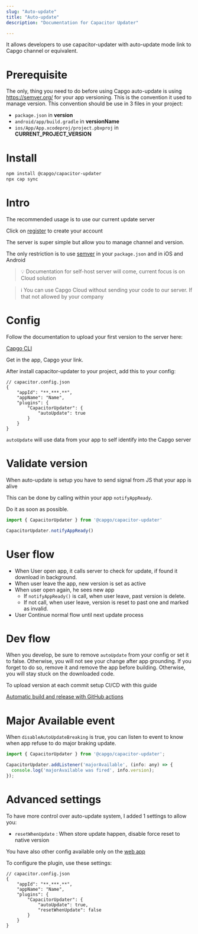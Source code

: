 ```yaml
---
slug: "Auto-update"
title: "Auto-update"
description: "Documentation for Capacitor Updater"

---
```

It allows developers to use capacitor-updater with auto-update mode link to Capgo channel or equivalent.

# Prerequisite 

The only, thing you need to do before using Capgo auto-update is using https://semver.org/ for your app versioning.
This is the convention it used to manage version. 
This convention should be use in 3 files in your project:
- `package.json` in __version__
- `android/app/build.gradle` in __versionName__
- `ios/App/App.xcodeproj/project.pbxproj` in __CURRENT_PROJECT_VERSION__


# Install

```bash
npm install @capgo/capacitor-updater
npx cap sync
```

# Intro

The recommended usage is to use our current update server

Click on [register](https://capgo.app) to create your account

The server is super simple but allow you to manage channel and version.

The only restriction is to use [semver](https://semver.org/) in your `package.json` and in iOS and Android

>💡 Documentation for self-host server will come, current focus is on Cloud solution

>ℹ️ You can use Capgo Cloud without sending your code to our server. If that not allowed by your company 

# Config

Follow the documentation to upload your first version to the server here:

[Capgo CLI](https://github.com/Cap-go/capacitor-updater/wiki/Capgo-CLI)

Get in the app, Capgo your link.

After install capacitor-updater to your project, add this to your config:

```tsx
// capacitor.config.json
{
	"appId": "**.***.**",
	"appName": "Name",
	"plugins": {
		"CapacitorUpdater": {
			"autoUpdate": true
		}
	}
}
```

`autoUpdate` will use data from your app to self identify into the Capgo server
# Validate version

When auto-update is setup you have to send signal from JS that your app is alive

This can be done by calling within your app `notifyAppReady`.

Do it as soon as possible.

```ts
import { CapacitorUpdater } from '@capgo/capacitor-updater'

CapacitorUpdater.notifyAppReady()
```

# User flow

- When User open app, it calls server to check for update, if found it download in background.
- When user leave the app, new version is set as active
- When user open again, he sees new app
    - If `notifyAppReady()` is call, when user leave, past version is delete.
    - If not call, when user leave, version is reset to past one and marked as invalid.
- User Continue normal flow until next update process

# Dev flow

When you develop, be sure to remove `autoUpdate` from your config or set it to false. Otherwise, you will not see your change after app grounding.
If you forget to do so, remove it and remove the app before building. Otherwise, you will stay stuck on the downloaded code.

To upload version at each commit setup CI/CD with this guide

[Automatic build and release with GitHub actions](https://capgo.app/blog/automatic-build-and-release-with-github-actions)

# Major Available event

When `disableAutoUpdateBreaking` is true, you can listen to event to know when app refuse to do major braking update.

```jsx
import { CapacitorUpdater } from '@capgo/capacitor-updater';

CapacitorUpdater.addListener('majorAvailable', (info: any) => {
  console.log('majorAvailable was fired', info.version);
});
```
# Advanced settings

To have more control over auto-update system, I added 1 settings to allow you:

- `resetWhenUpdate` : When store update happen, disable force reset to native version

You have also other config available only on the [web app](https://web.capgo.app/login)

To configure the plugin, use these settings:

```tsx
// capacitor.config.json
{
	"appId": "**.***.**",
	"appName": "Name",
	"plugins": {
		"CapacitorUpdater": {
			"autoUpdate": true,
			"resetWhenUpdate": false
		}
	}
}
```

